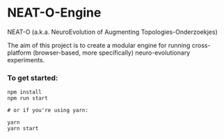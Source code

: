 # NEAT-O-Engine

NEAT-O (a.k.a. NeuroEvolution of Augmenting Topologies-Onderzoekjes)

The aim of this project is to create a modular engine for running cross-platform (browser-based, more specifically) neuro-evolutionary experiments.

### To get started:

```
npm install
npm run start

# or if you're using yarn:

yarn
yarn start
```
